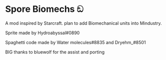 # Spore Biomechs ඞ
A mod inspired by Starcraft. plan to add Biomechanical units into Mindustry.

Sprite made by Hydroabyssal#0890

Spaghetti code made by Water molecules#8835 and Dryehm_#8501

BIG thanks to bluewolf for the assist and porting



